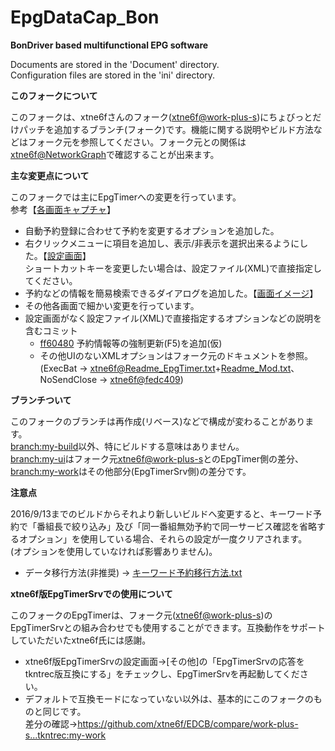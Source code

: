 EpgDataCap_Bon
==============
**BonDriver based multifunctional EPG software**

Documents are stored in the 'Document' directory.  
Configuration files are stored in the 'ini' directory.

**このフォークについて**

このフォークは、xtne6fさんのフォーク([xtne6f@work-plus-s](https://github.com/xtne6f/EDCB/tree/work-plus-s))にちょびっとだけパッチを追加するブランチ(フォーク)です。機能に関する説明やビルド方法などはフォーク元を参照してください。フォーク元との関係は[xtne6f@NetworkGraph](https://github.com/xtne6f/EDCB/network)で確認することが出来ます。

**主な変更点について**

このフォークでは主にEpgTimerへの変更を行っています。  
参考【[各画面キャプチャ](https://tkntrec.github.io/EDCB_PrtSc)】

* 自動予約登録に合わせて予約を変更するオプションを追加した。
* 右クリックメニューに項目を追加し、表示/非表示を選択出来るようにした。【[設定画面](https://tkntrec.github.io/EDCB_PrtSc/#i44)】  
ショートカットキーを変更したい場合は、設定ファイル(XML)で直接指定してください。
* 予約などの情報を簡易検索できるダイアログを追加した。【[画面イメージ](https://tkntrec.github.io/EDCB_PrtSc/#i161)】
* その他各画面で細かい変更を行っています。
* 設定画面がなく設定ファイル(XML)で直接指定するオプションなどの説明を含むコミット
  * [ff60480](https://github.com/tkntrec/EDCB/commit/ff6048074a4a609fb22c78361682a3cb4cf4a593) 予約情報等の強制更新(F5)を追加(仮)
  * その他UIのないXMLオプションはフォーク元のドキュメントを参照。  
(ExecBat → [xtne6f@Readme_EpgTimer.txt](https://github.com/xtne6f/EDCB/blob/work-plus-s/Document/Readme_EpgTimer.txt)+[Readme_Mod.txt](https://github.com/xtne6f/EDCB/blob/work-plus-s/Document/Readme_Mod.txt)、NoSendClose → [xtne6f@fedc409](https://github.com/xtne6f/EDCB/commit/fedc409ecc5d1393b9df892a273541cbe4c7b149))

**ブランチついて**

このフォークのブランチは再作成(リベース)などで構成が変わることがあります。  
[branch:my-build](https://github.com/tkntrec/EDCB/tree/my-build)以外、特にビルドする意味はありません。  
[branch:my-ui](https://github.com/tkntrec/EDCB/tree/my-ui)はフォーク元[xtne6f@work-plus-s](https://github.com/xtne6f/EDCB/tree/work-plus-s)とのEpgTimer側の差分、[branch:my-work](https://github.com/tkntrec/EDCB/tree/my-work)はその他部分(EpgTimerSrv側)の差分です。

**注意点**

2016/9/13までのビルドからそれより新しいビルドへ変更すると、キーワード予約で「番組長で絞り込み」及び「同一番組無効予約で同一サービス確認を省略するオプション」を使用している場合、それらの設定が一度クリアされます。  
(オプションを使用していなければ影響ありません)。  

* データ移行方法(非推奨) → [キーワード予約移行方法.txt](https://github.com/tkntrec/EDCB/files/491007/default.txt)

**xtne6f版EpgTimerSrvでの使用について**

このフォークのEpgTimerは、フォーク元([xtne6f@work-plus-s](https://github.com/xtne6f/EDCB/tree/work-plus-s))のEpgTimerSrvとの組み合わせでも使用することができます。互換動作をサポートしていただいたxtne6f氏には感謝。

* xtne6f版EpgTimerSrvの設定画面→[その他]の「EpgTimerSrvの応答をtkntrec版互換にする」をチェックし、EpgTimerSrvを再起動してください。
* デフォルトで互換モードになっていない以外は、基本的にこのフォークのものと同じです。  
差分の確認→https://github.com/xtne6f/EDCB/compare/work-plus-s...tkntrec:my-work